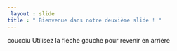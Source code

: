 ```yaml
---
 layout : slide 
title : " Bienvenue dans notre deuxième slide ! "
---
```

coucoiu 
Utilisez la flèche gauche pour revenir en arrière
